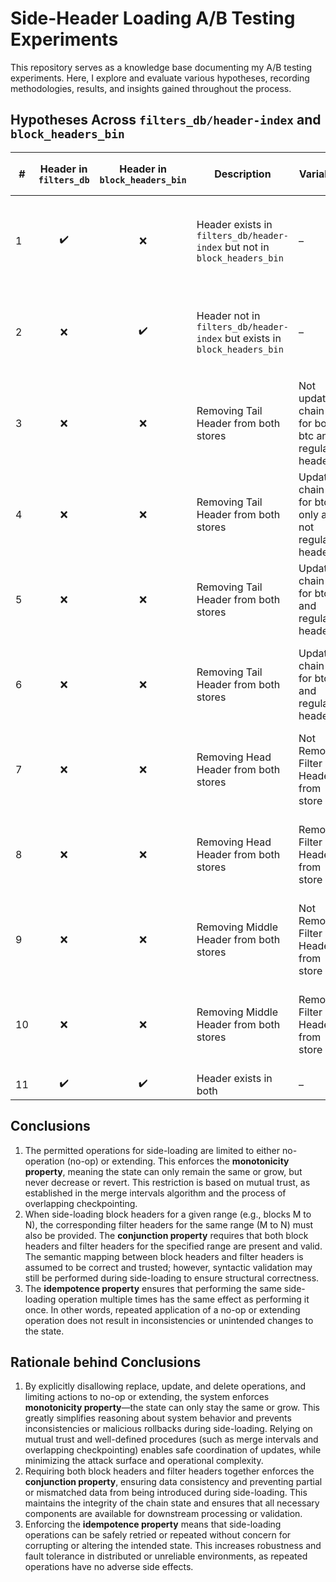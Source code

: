 # Side-Header Loading A/B Testing Experiments
This repository serves as a knowledge base documenting my A/B testing experiments. Here, I explore and evaluate various hypotheses, recording methodologies, results, and insights gained throughout the process.

## Hypotheses Across `filters_db/header-index` and `block_headers_bin`

| # | Header in `filters_db` | Header in `block_headers_bin` | Description                                                  | Variables                       | Default Outcome (`H₀`)                                         | Accepted or Rejected |
|---|:----------------------:|:-----------------------------:|--------------------------------------------------------------|-------------------------------------------|----------------------------------------------------------------|:-------------------:|
| 1 | ✔️                     | ❌                            | Header exists in `filters_db/header-index` but not in `block_headers_bin` | – | Error creating chain service: unable to read block header: `EOF` | Accepted            |
| 2 | ❌                     | ✔️                            | Header not in `filters_db/header-index` but exists in `block_headers_bin` | – | Error creating chain service: target height not found in index  | Accepted            |
| 3 | ❌                     | ❌                            | Removing Tail Header from both stores                                | Not updating chain tip for both btc and regular header | Error creating chain service: target height not found in index                                                           | Accepted                     |
| 4 | ❌                     | ❌                            | Removing Tail Header from both stores                                | Updating chain tip for btc only and not regular header | Error creating chain service: target height not found in index                                                           | Accepted                     |
| 5 | ❌                     | ❌                            | Removing Tail Header from both stores                                | Updating chain tips for btc and  regular header | `OK`                                                           | Accepted                     |
| 6 | ❌                     | ❌                            | Removing Tail Header from both stores                                | Updating chain tips for btc and  regular header | `OK` and that Tail Filter header should be computed and indexed automatically                                                         | –                     |
| 7 | ❌                     | ❌                            | Removing Head Header from both stores                                | Not Removing Filter Header from store | `OK`                                                           | –                     |
| 8 | ❌                     | ❌                            | Removing Head Header from both stores                                | Removing Filter Header from store | `OK` and that Head Filter header should be computed and indexed automatically                                                         | –                     |
| 9 | ❌                     | ❌                            | Removing Middle Header from both stores                                | Not Removing Filter Header from store | `OK`                                                           | –                     |
| 10 | ❌                     | ❌                            | Removing Middle Header from both stores                                | Removing Filter Header from store | `OK`  and that Mid Filter header should be computed and indexed automatically                                                          | –                     |
| 11 | ✔️                     | ✔️                            | Header exists in both                                        | – | `OK`                                                           | Accepted            |

## Conclusions

1. The permitted operations for side-loading are limited to either no-operation (no-op) or extending. This enforces the **monotonicity property**, meaning the state can only remain the same or grow, but never decrease or revert. This restriction is based on mutual trust, as established in the merge intervals algorithm and the process of overlapping checkpointing.
2. When side-loading block headers for a given range (e.g., blocks M to N), the corresponding filter headers for the same range (M to N) must also be provided. The **conjunction property** requires that both block headers and filter headers for the specified range are present and valid. The semantic mapping between block headers and filter headers is assumed to be correct and trusted; however, syntactic validation may still be performed during side-loading to ensure structural correctness.
3. The **idempotence property** ensures that performing the same side-loading operation multiple times has the same effect as performing it once. In other words, repeated application of a no-op or extending operation does not result in inconsistencies or unintended changes to the state.

## Rationale behind Conclusions

1. By explicitly disallowing replace, update, and delete operations, and limiting actions to no-op or extending, the system enforces **monotonicity property**—the state can only stay the same or grow. This greatly simplifies reasoning about system behavior and prevents inconsistencies or malicious rollbacks during side-loading. Relying on mutual trust and well-defined procedures (such as merge intervals and overlapping checkpointing) enables safe coordination of updates, while minimizing the attack surface and operational complexity.
2. Requiring both block headers and filter headers together enforces the **conjunction property**, ensuring data consistency and preventing partial or mismatched data from being introduced during side-loading. This maintains the integrity of the chain state and ensures that all necessary components are available for downstream processing or validation.
3. Enforcing the **idempotence property** means that side-loading operations can be safely retried or repeated without concern for corrupting or altering the intended state. This increases robustness and fault tolerance in distributed or unreliable environments, as repeated operations have no adverse side effects.
